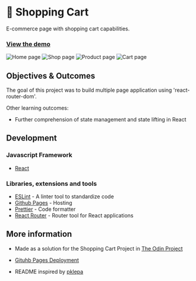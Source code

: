 # 🛒 Shopping Cart

E-commerce page with shopping cart capabilities.

### [View the demo](https://faishalirwn.github.io/shopping-cart/)

<!-- Screenshot -->
![Home page](https://user-images.githubusercontent.com/27213166/116785567-7fd66100-aac4-11eb-9108-106b2bd1400a.png)
![Shop page](https://user-images.githubusercontent.com/27213166/116785573-87960580-aac4-11eb-8959-7c9bfd5210cc.png)
![Product page](https://user-images.githubusercontent.com/27213166/116785575-88c73280-aac4-11eb-83fb-78758eba90a5.png)
![Cart page](https://user-images.githubusercontent.com/27213166/116785576-89f85f80-aac4-11eb-827b-4e57e1ffe983.png)

## Objectives & Outcomes

The goal of this project was to build multiple page application using 'react-router-dom'.

Other learning outcomes:

- Further comprehension of state management and state lifting in React

## Development

### Javascript Framework

- [React](https://github.com/facebook/create-react-app)

### Libraries, extensions and tools

- [ESLint](https://eslint.org/) - A linter tool to standardize code
- [Github Pages](https://pages.github.com/) - Hosting
- [Prettier](https://prettier.io/) - Code formatter
- [React Router](https://reactrouter.com/web/guides/quick-start) - Router tool for React applications

## More information

- Made as a solution for the Shopping Cart Project in [The Odin Project](https://theodinproject.com/courses/javascript/lessons/shopping-cart)

- [Gituhb Pages Deployment](https://create-react-app.dev/docs/deployment/#github-pages)

- README inspired by [pklepa](https://github.com/pklepa/shopping-cart)
